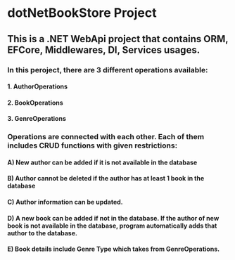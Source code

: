 # dotNetBookStore Project
## This is a .NET WebApi project that contains ORM, EFCore, Middlewares, DI, Services usages.
### In this peroject, there are 3 different operations available:
#### 1. AuthorOperations
#### 2. BookOperations
#### 3. GenreOperations
###  Operations are connected with each other. Each of them includes CRUD functions with given restrictions:
#### A) New author can be added if it is not available in the database
#### B) Author cannot be deleted if the author has at least 1 book in the database
#### C) Author information can be updated.
#### D) A new book can be added if not in the database. If the author of new book is not available in the database, program automatically adds that author to the database.
#### E) Book details include Genre Type which takes from GenreOperations.
